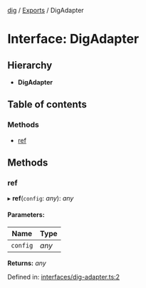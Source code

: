 [dig](../README.md) / [Exports](../modules.md) / DigAdapter

# Interface: DigAdapter

## Hierarchy

* **DigAdapter**

## Table of contents

### Methods

- [ref](digadapter.md#ref)

## Methods

### ref

▸ **ref**(`config`: *any*): *any*

#### Parameters:

Name | Type |
------ | ------ |
`config` | *any* |

**Returns:** *any*

Defined in: [interfaces/dig-adapter.ts:2](https://github.com/dig-platform/dig-app/blob/42915763/projects/dig/src/lib/interfaces/dig-adapter.ts#L2)
